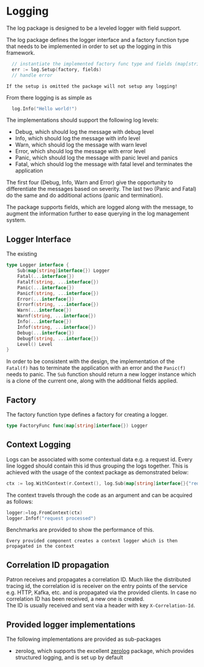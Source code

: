 # Logging

The log package is designed to be a leveled logger with field support.

The log package defines the logger interface and a factory function type that needs to be implemented in order to set up the logging in this framework.

```go
  // instantiate the implemented factory func type and fields (map[string]interface{})
  err := log.Setup(factory, fields)
  // handle error
```

`If the setup is omitted the package will not setup any logging!`

From there logging is as simple as

```go
  log.Info("Hello world!")
```

The implementations should support the following log levels:

- Debug, which should log the message with debug level
- Info, which should log the message with info level
- Warn, which should log the message with warn level
- Error, which should log the message with error level
- Panic, which should log the message with panic level and panics
- Fatal, which should log the message with fatal level and terminates the application

The first four (Debug, Info, Warn and Error) give the opportunity to differentiate the messages based on severity. The last two (Panic and Fatal) do the same and do additional actions (panic and termination).

The package supports fields, which are logged along with the message, to augment the information further to ease querying in the log management system.

## Logger Interface

The existing 

```go
type Logger interface {
    Sub(map[string]interface{}) Logger
    Fatal(...interface{})
    Fatalf(string, ...interface{})
    Panic(...interface{})
    Panicf(string, ...interface{})
    Error(...interface{})
    Errorf(string, ...interface{})
    Warn(...interface{})
    Warnf(string, ...interface{})
    Info(...interface{})
    Infof(string, ...interface{})
    Debug(...interface{})
    Debugf(string, ...interface{})
    Level() Level
}
```

In order to be consistent with the design, the implementation of the `Fatal(f)` has to terminate the application with an error and the `Panic(f)` needs to panic.
The `Sub` function should return a new logger instance which is a clone of the current one, along with the additional fields applied.

## Factory

The factory function type defines a factory for creating a logger.

```go
type FactoryFunc func(map[string]interface{}) Logger
```

## Context Logging

Logs can be associated with some contextual data e.g. a request id. Every line logged should contain this id thus grouping the logs together. This is achieved with the usage of the context package as demonstrated below:

```go
ctx := log.WithContext(r.Context(), log.Sub(map[string]interface{}{"requestID": uuid.New().String()}))
```

The context travels through the code as an argument and can be acquired as follows:

```go
logger:=log.FromContext(ctx)
logger.Infof("request processed")
```

Benchmarks are provided to show the performance of this.

`Every provided component creates a context logger which is then propagated in the context`

## Correlation ID propagation

Patron receives and propagates a correlation ID. Much like the distributed tracing id, the correlation id is receiver on the entry points of the service e.g. HTTP, Kafka, etc. and is propagated via the provided clients. In case no correlation ID has been received, a new one is created.  
The ID is usually received and sent via a header with key `X-Correlation-Id`.

## Provided logger implementations

The following implementations are provided as sub-packages

- zerolog, which supports the excellent [zerolog](https://github.com/rs/zerolog) package, which provides structured logging, and is set up by default